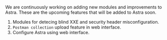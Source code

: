 We are continuously working on adding new modules and improvements to Astra. These are the upcoming features that will be added to Astra soon.  <br>

1. Modules for detecing blind XXE and security header misconfiguration. 
2. ```Postman collection``` upload feature in web interface. 
3. Configure Astra using web interface.
